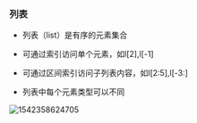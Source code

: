 ### 列表

- 列表（list）是有序的元素集合

- 可通过索引访问单个元素，如l[2],l[-1]

- 可通过区间索引访问子列表内容，如l[2:5],l[-3:]

- 列表中每个元素类型可以不同

![1542358624705](C:\Users\ADMINI~1\AppData\Local\Temp\1542358624705.png)